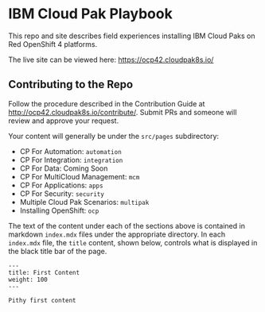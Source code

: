 # IBM Cloud Pak Playbook

This repo and site describes field experiences installing IBM Cloud Paks on Red OpenShift 4 platforms.

 The live site can be viewed here:  https://ocp42.cloudpak8s.io/

## Contributing to the Repo

Follow the procedure described in the Contribution Guide at http://ocp42.cloudpak8s.io/contribute/. Submit PRs and someone will review and approve your request.  

Your content will generally be under the `src/pages` subdirectory:

   - CP For Automation: `automation`
   - CP For Integration: `integration`
   - CP For Data: Coming Soon
   - CP For MultiCloud Management: `mcm`
   - CP For Applications: `apps`
   - CP For Security: `security`
   - Multiple Cloud Pak Scenarios: `multipak`
   - Installing OpenShift: `ocp`

The text of the content under each of the sections above is contained in markdown `index.mdx` files under the appropriate directory. In each `index.mdx` file, the `title` content, shown below, controls what is displayed in the black title bar of the page.

```
---
title: First Content
weight: 100
---

Pithy first content
```
